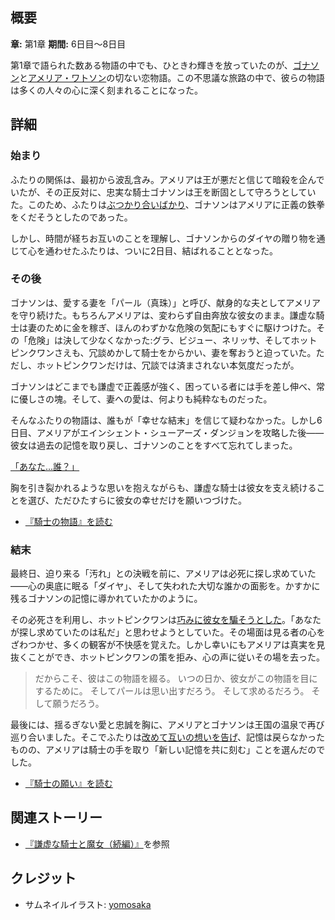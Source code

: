 <!-- title: 騎士の物語 -->
<!-- quote: 彼は知っていた――こんな身勝手な願いが叶うことなど、決してないと。 -->
<!-- chapters: 0 -->
<!-- images: (64個のダイヤを贈られ、ゴナソンはジョン・ワトソンと結婚した), (アメリアが記憶を取り戻した後にゴナソンと再会), (ホットピンクワンがアメリアを奪おうとする場面), (ゴナソンとアメリアの幸せな結末) -->
<!-- model: false -->

## 概要

**章:** 第1章
**期間:** 6日目〜8日目

第1章で語られた数ある物語の中でも、ひときわ輝きを放っていたのが、[ゴナソン](#entry:gigi-entry)と[アメリア・ワトソン](#entry:ame-entry)の切ない恋物語。この不思議な旅路の中で、彼らの物語は多くの人々の心に深く刻まれることになった。

## 詳細

### 始まり

ふたりの関係は、最初から波乱含み。アメリアは王が悪だと信じて暗殺を企んでいたが、その正反対に、忠実な騎士ゴナソンは王を断固として守ろうとしていた。このため、ふたりは[ぶつかり合いばかり](https://www.youtube.com/live/y9KKa_k2VTU?t=5967)、ゴナソンはアメリアに正義の鉄拳をくだそうとしたのであった。

しかし、時間が経ちお互いのことを理解し、ゴナソンからのダイヤの贈り物を通じて心を通わせたふたりは、ついに2日目、結ばれることとなった。

### その後

ゴナソンは、愛する妻を「パール（真珠）」と呼び、献身的な夫としてアメリアを守り続けた。もちろんアメリアは、変わらず自由奔放な彼女のまま。謙虚な騎士は妻のために金を稼ぎ、ほんのわずかな危険の気配にもすぐに駆けつけた。その「危険」は決して少なくなかった:グラ、ビジュー、ネリッサ、そしてホットピンクワンさえも、冗談めかして騎士をからかい、妻を奪おうと迫っていた。ただし、ホットピンクワンだけは、冗談では済まされない本気度だったが。

ゴナソンはどこまでも謙虚で正義感が強く、困っている者には手を差し伸べ、常に優しさの塊。そして、妻への愛は、何よりも純粋なものだった。

そんなふたりの物語は、誰もが「幸せな結末」を信じて疑わなかった。しかし6日目、アメリアがエインシェント・シューアーズ・ダンジョンを攻略した後――彼女は過去の記憶を取り戻し、ゴナソンのことをすべて忘れてしまった。

[「あなた…誰？」](#embed:https://www.youtube.com/live/i7g-HJMqZ_E?feature=shared&t=5989)

胸を引き裂かれるような思いを抱えながらも、謙虚な騎士は彼女を支え続けることを選び、ただひたすらに彼女の幸せだけを願いつづけた。

- [『騎士の物語』を読む](#text:a-knights-tale)

### 結末

最終日、迫り来る「汚れ」との決戦を前に、アメリアは必死に探し求めていた――心の奥底に眠る「ダイヤ」、そして失われた大切な誰かの面影を。かすかに残るゴナソンの記憶に導かれていたかのように。

その必死さを利用し、ホットピンクワンは[巧みに彼女を騙そうとした](https://www.youtube.com/live/WvRIdaH107U?feature=shared&t=8758)。「あなたが探し求めていたのは私だ」と思わせようとしていた。その場面は見る者の心をざわつかせ、多くの観客が不快感を覚えた。しかし幸いにもアメリアは真実を見抜くことができ、ホットピンクワンの策を拒み、心の声に従いその場を去った。

> だからこそ、彼はこの物語を綴る。
> いつの日か、彼女がこの物語を目にするために。
> そしてパールは思い出すだろう。
> そして求めるだろう。
> そして願うだろう。

最後には、揺るぎない愛と忠誠を胸に、アメリアとゴナソンは王国の温泉で再び巡り合いました。そこでふたりは[改めて互いの想いを告げ](https://www.youtube.com/live/mxOT9QEg5dI?feature=shared&t=10312)、記憶は戻らなかったものの、アメリアは騎士の手を取り「新しい記憶を共に刻む」ことを選んだのでした。

- [『騎士の願い』を読む](#text:a-knights-wish)

## 関連ストーリー

- [『謙虚な騎士と魔女（続編）』](#entry:humble-knight-witch-entry)を参照

## クレジット

- サムネイルイラスト: [yomosaka](https://x.com/yomosaka/status/1832146121898221666)

